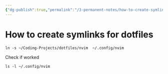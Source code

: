 ```yaml
---
{"dg-publish":true,"permalink":"/3-permanent-notes/how-to-create-symlinks-for-dotfiles/"}
---
```


# How to create symlinks for dotfiles
````shell
ln -s ~/Coding-Projects/dotfiles/nvim  ~/.config/nvim
````

Check if worked
```shell
ls -l ~/.config/nvim
```
